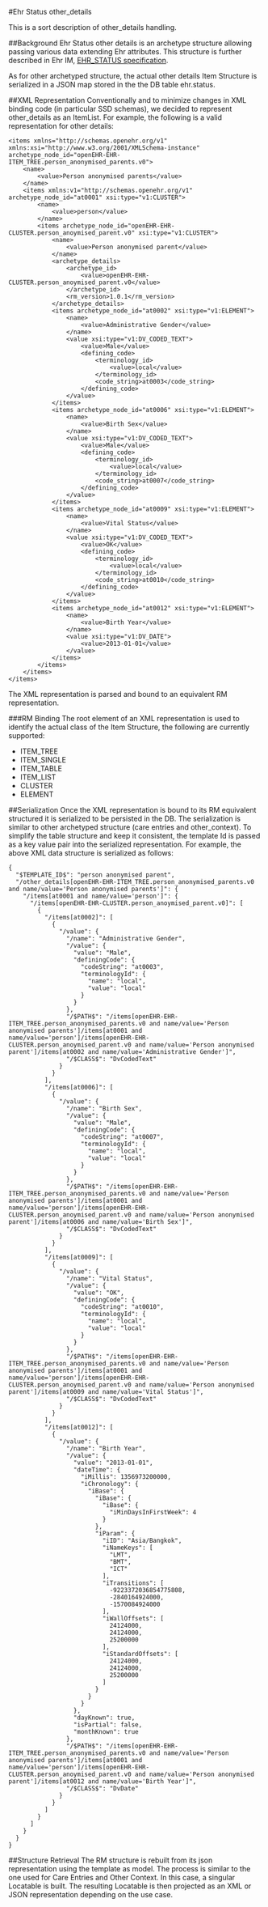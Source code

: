 #Ehr Status other_details

This is a sort description of other_details handling.

##Background
Ehr Status other details is an archetype structure allowing passing various data extending Ehr attributes. This structure is further described in Ehr IM, [EHR_STATUS specification](http://www.openehr.org/releases/RM/latest/docs/ehr/ehr.html#_ehr_status_class "EHR_STATUS").

As for other archetyped structure, the actual other details Item Structure is serialized in a JSON map stored in the the DB table ehr.status.

##XML Representation
Conventionally and to minimize changes in XML binding code (in particular SSD schemas), we decided to represent other_details as an ItemList. For example, the following is a valid representation for other details:


	<items xmlns="http://schemas.openehr.org/v1" xmlns:xsi="http://www.w3.org/2001/XMLSchema-instance" archetype_node_id="openEHR-EHR-ITEM_TREE.person_anonymised_parents.v0">
	    <name>
	        <value>Person anonymised parents</value>
	    </name>
	    <items xmlns:v1="http://schemas.openehr.org/v1" archetype_node_id="at0001" xsi:type="v1:CLUSTER">
	        <name>
	            <value>person</value>
	        </name>
	        <items archetype_node_id="openEHR-EHR-CLUSTER.person_anoymised_parent.v0" xsi:type="v1:CLUSTER">
	            <name>
	                <value>Person anonymised parent</value>
	            </name>
	            <archetype_details>
	                <archetype_id>
	                    <value>openEHR-EHR-CLUSTER.person_anoymised_parent.v0</value>
	                </archetype_id>
	                <rm_version>1.0.1</rm_version>
	            </archetype_details>
	            <items archetype_node_id="at0002" xsi:type="v1:ELEMENT">
	                <name>
	                    <value>Administrative Gender</value>
	                </name>
	                <value xsi:type="v1:DV_CODED_TEXT">
	                    <value>Male</value>
	                    <defining_code>
	                        <terminology_id>
	                            <value>local</value>
	                        </terminology_id>
	                        <code_string>at0003</code_string>
	                    </defining_code>
	                </value>
	            </items>
	            <items archetype_node_id="at0006" xsi:type="v1:ELEMENT">
	                <name>
	                    <value>Birth Sex</value>
	                </name>
	                <value xsi:type="v1:DV_CODED_TEXT">
	                    <value>Male</value>
	                    <defining_code>
	                        <terminology_id>
	                            <value>local</value>
	                        </terminology_id>
	                        <code_string>at0007</code_string>
	                    </defining_code>
	                </value>
	            </items>
	            <items archetype_node_id="at0009" xsi:type="v1:ELEMENT">
	                <name>
	                    <value>Vital Status</value>
	                </name>
	                <value xsi:type="v1:DV_CODED_TEXT">
	                    <value>OK</value>
	                    <defining_code>
	                        <terminology_id>
	                            <value>local</value>
	                        </terminology_id>
	                        <code_string>at0010</code_string>
	                    </defining_code>
	                </value>
	            </items>
	            <items archetype_node_id="at0012" xsi:type="v1:ELEMENT">
	                <name>
	                    <value>Birth Year</value>
	                </name>
	                <value xsi:type="v1:DV_DATE">
	                    <value>2013-01-01</value>
	                </value>
	            </items>
	        </items>
	    </items>
	</items>

The XML representation is parsed and bound to an equivalent RM representation.

###RM Binding
The root element of an XML representation is used to identify the actual class of the Item Structure, the following are currently supported:

- ITEM_TREE
- ITEM_SINGLE
- ITEM_TABLE
- ITEM_LIST
- CLUSTER
- ELEMENT

##Serialization
Once the XML representation is bound to its RM equivalent structured it is serialized to be persisted in the DB. The serialization is similar to other archetyped structure (care entries and other_context). To simplify the table structure and keep it consistent, the template Id is passed as a key value pair into the serialized representation. For example, the above XML data structure is serialized as follows:

	{
	  "$TEMPLATE_ID$": "person anonymised parent",
	  "/other_details[openEHR-EHR-ITEM_TREE.person_anonymised_parents.v0 and name/value='Person anonymised parents']": {
	    "/items[at0001 and name/value='person']": {
	      "/items[openEHR-EHR-CLUSTER.person_anoymised_parent.v0]": [
	        {
	          "/items[at0002]": [
	            {
	              "/value": {
	                "/name": "Administrative Gender",
	                "/value": {
	                  "value": "Male",
	                  "definingCode": {
	                    "codeString": "at0003",
	                    "terminologyId": {
	                      "name": "local",
	                      "value": "local"
	                    }
	                  }
	                },
	                "/$PATH$": "/items[openEHR-EHR-ITEM_TREE.person_anonymised_parents.v0 and name/value='Person anonymised parents']/items[at0001 and name/value='person']/items[openEHR-EHR-CLUSTER.person_anoymised_parent.v0 and name/value='Person anonymised parent']/items[at0002 and name/value='Administrative Gender']",
	                "/$CLASS$": "DvCodedText"
	              }
	            }
	          ],
	          "/items[at0006]": [
	            {
	              "/value": {
	                "/name": "Birth Sex",
	                "/value": {
	                  "value": "Male",
	                  "definingCode": {
	                    "codeString": "at0007",
	                    "terminologyId": {
	                      "name": "local",
	                      "value": "local"
	                    }
	                  }
	                },
	                "/$PATH$": "/items[openEHR-EHR-ITEM_TREE.person_anonymised_parents.v0 and name/value='Person anonymised parents']/items[at0001 and name/value='person']/items[openEHR-EHR-CLUSTER.person_anoymised_parent.v0 and name/value='Person anonymised parent']/items[at0006 and name/value='Birth Sex']",
	                "/$CLASS$": "DvCodedText"
	              }
	            }
	          ],
	          "/items[at0009]": [
	            {
	              "/value": {
	                "/name": "Vital Status",
	                "/value": {
	                  "value": "OK",
	                  "definingCode": {
	                    "codeString": "at0010",
	                    "terminologyId": {
	                      "name": "local",
	                      "value": "local"
	                    }
	                  }
	                },
	                "/$PATH$": "/items[openEHR-EHR-ITEM_TREE.person_anonymised_parents.v0 and name/value='Person anonymised parents']/items[at0001 and name/value='person']/items[openEHR-EHR-CLUSTER.person_anoymised_parent.v0 and name/value='Person anonymised parent']/items[at0009 and name/value='Vital Status']",
	                "/$CLASS$": "DvCodedText"
	              }
	            }
	          ],
	          "/items[at0012]": [
	            {
	              "/value": {
	                "/name": "Birth Year",
	                "/value": {
	                  "value": "2013-01-01",
	                  "dateTime": {
	                    "iMillis": 1356973200000,
	                    "iChronology": {
	                      "iBase": {
	                        "iBase": {
	                          "iBase": {
	                            "iMinDaysInFirstWeek": 4
	                          }
	                        },
	                        "iParam": {
	                          "iID": "Asia/Bangkok",
	                          "iNameKeys": [
	                            "LMT",
	                            "BMT",
	                            "ICT"
	                          ],
	                          "iTransitions": [
	                            -9223372036854775808,
	                            -2840164924000,
	                            -1570084924000
	                          ],
	                          "iWallOffsets": [
	                            24124000,
	                            24124000,
	                            25200000
	                          ],
	                          "iStandardOffsets": [
	                            24124000,
	                            24124000,
	                            25200000
	                          ]
	                        }
	                      }
	                    }
	                  },
	                  "dayKnown": true,
	                  "isPartial": false,
	                  "monthKnown": true
	                },
	                "/$PATH$": "/items[openEHR-EHR-ITEM_TREE.person_anonymised_parents.v0 and name/value='Person anonymised parents']/items[at0001 and name/value='person']/items[openEHR-EHR-CLUSTER.person_anoymised_parent.v0 and name/value='Person anonymised parent']/items[at0012 and name/value='Birth Year']",
	                "/$CLASS$": "DvDate"
	              }
	            }
	          ]
	        }
	      ]
	    }
	  }
	}

##Structure Retrieval
The RM structure is rebuilt from its json representation using the template as model. The process is similar to the one used for Care Entries and Other Context. In this case, a singular Locatable is built. The resulting Locatable is then projected as an XML or JSON representation depending on the use case.